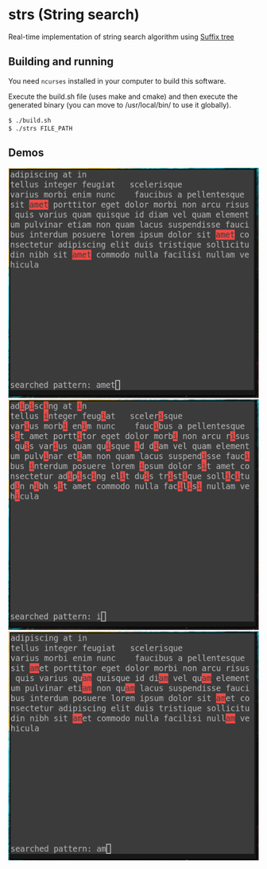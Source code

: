 # strs (String search)

Real-time implementation of string search algorithm using [Suffix tree](https://en.wikipedia.org/wiki/Suffix_tree)

## Building and running
You need `ncurses` installed in your computer to build this software.

Execute the build.sh file (uses make and cmake) and then execute the generated binary (you can move to /usr/local/bin/ to use it globally).
```console
$ ./build.sh
$ ./strs FILE_PATH
```

## Demos
![screenshot1](./screenshots/screenshot_1.png)
![screenshot2](./screenshots/screenshot_2.png)
![screenshot3](./screenshots/screenshot_3.png)

